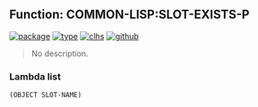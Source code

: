 ## Function: COMMON-LISP:SLOT-EXISTS-P
[![package](https://img.shields.io/badge/Package-COMMON--LISP-5f9ea0.svg?style=social&colorA=999999)](../) [![type](https://img.shields.io/badge/Type-Function-5f9ea0.svg?style=social&colorA=999999)](../#function) [![clhs](https://img.shields.io/badge/CLHS-SLOT--EXISTS--P-5f9ea0.svg?style=social&colorA=999999)](http://www.lispworks.com/documentation/HyperSpec/Body/f_slt_ex.htm) [![github](https://img.shields.io/badge/GitHub-View_the_source-5f9ea0.svg?style=social&colorA=999999&logo=github)](https://github.com/sbcl/sbcl/blob/master/src/pcl/slots.lisp/) 

> No description.

### Lambda list
```
(OBJECT SLOT-NAME)
```
